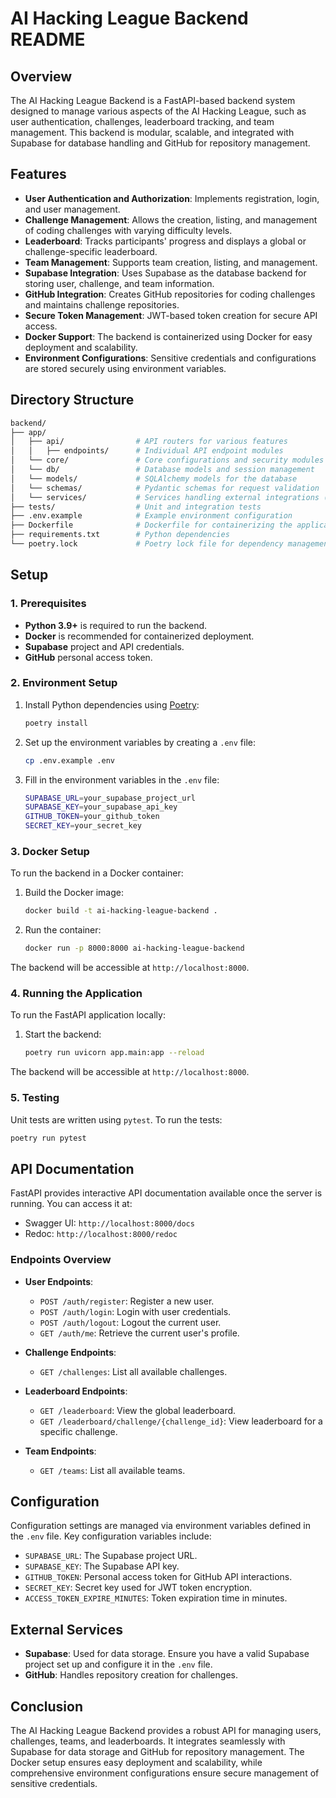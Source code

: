 # AI Hacking League Backend README

## Overview

The AI Hacking League Backend is a FastAPI-based backend system designed to manage various aspects of the AI Hacking League, such as user authentication, challenges, leaderboard tracking, and team management. This backend is modular, scalable, and integrated with Supabase for database handling and GitHub for repository management.

## Features

- **User Authentication and Authorization**: Implements registration, login, and user management.
- **Challenge Management**: Allows the creation, listing, and management of coding challenges with varying difficulty levels.
- **Leaderboard**: Tracks participants' progress and displays a global or challenge-specific leaderboard.
- **Team Management**: Supports team creation, listing, and management.
- **Supabase Integration**: Uses Supabase as the database backend for storing user, challenge, and team information.
- **GitHub Integration**: Creates GitHub repositories for coding challenges and maintains challenge repositories.
- **Secure Token Management**: JWT-based token creation for secure API access.
- **Docker Support**: The backend is containerized using Docker for easy deployment and scalability.
- **Environment Configurations**: Sensitive credentials and configurations are stored securely using environment variables.

## Directory Structure

```bash
backend/
├── app/
│   ├── api/                # API routers for various features
│   │   ├── endpoints/      # Individual API endpoint modules
│   └── core/               # Core configurations and security modules
│   └── db/                 # Database models and session management
│   └── models/             # SQLAlchemy models for the database
│   └── schemas/            # Pydantic schemas for request validation
│   └── services/           # Services handling external integrations (Supabase, GitHub)
├── tests/                  # Unit and integration tests
├── .env.example            # Example environment configuration
├── Dockerfile              # Dockerfile for containerizing the application
├── requirements.txt        # Python dependencies
└── poetry.lock             # Poetry lock file for dependency management
```

## Setup

### 1. Prerequisites

- **Python 3.9+** is required to run the backend.
- **Docker** is recommended for containerized deployment.
- **Supabase** project and API credentials.
- **GitHub** personal access token.

### 2. Environment Setup

1. Install Python dependencies using [Poetry](https://python-poetry.org/):
   ```bash
   poetry install
   ```

2. Set up the environment variables by creating a `.env` file:
   ```bash
   cp .env.example .env
   ```

3. Fill in the environment variables in the `.env` file:
   ```bash
   SUPABASE_URL=your_supabase_project_url
   SUPABASE_KEY=your_supabase_api_key
   GITHUB_TOKEN=your_github_token
   SECRET_KEY=your_secret_key
   ```

### 3. Docker Setup

To run the backend in a Docker container:
1. Build the Docker image:
   ```bash
   docker build -t ai-hacking-league-backend .
   ```

2. Run the container:
   ```bash
   docker run -p 8000:8000 ai-hacking-league-backend
   ```

The backend will be accessible at `http://localhost:8000`.

### 4. Running the Application

To run the FastAPI application locally:
1. Start the backend:
   ```bash
   poetry run uvicorn app.main:app --reload
   ```
   
The backend will be accessible at `http://localhost:8000`.

### 5. Testing

Unit tests are written using `pytest`. To run the tests:
```bash
poetry run pytest
```

## API Documentation

FastAPI provides interactive API documentation available once the server is running. You can access it at:

- Swagger UI: `http://localhost:8000/docs`
- Redoc: `http://localhost:8000/redoc`

### Endpoints Overview

- **User Endpoints**:
  - `POST /auth/register`: Register a new user.
  - `POST /auth/login`: Login with user credentials.
  - `POST /auth/logout`: Logout the current user.
  - `GET /auth/me`: Retrieve the current user's profile.

- **Challenge Endpoints**:
  - `GET /challenges`: List all available challenges.
  
- **Leaderboard Endpoints**:
  - `GET /leaderboard`: View the global leaderboard.
  - `GET /leaderboard/challenge/{challenge_id}`: View leaderboard for a specific challenge.

- **Team Endpoints**:
  - `GET /teams`: List all available teams.

## Configuration

Configuration settings are managed via environment variables defined in the `.env` file. Key configuration variables include:

- `SUPABASE_URL`: The Supabase project URL.
- `SUPABASE_KEY`: The Supabase API key.
- `GITHUB_TOKEN`: Personal access token for GitHub API interactions.
- `SECRET_KEY`: Secret key used for JWT token encryption.
- `ACCESS_TOKEN_EXPIRE_MINUTES`: Token expiration time in minutes.

## External Services

- **Supabase**: Used for data storage. Ensure you have a valid Supabase project set up and configure it in the `.env` file.
- **GitHub**: Handles repository creation for challenges.

## Conclusion

The AI Hacking League Backend provides a robust API for managing users, challenges, teams, and leaderboards. It integrates seamlessly with Supabase for data storage and GitHub for repository management. The Docker setup ensures easy deployment and scalability, while comprehensive environment configurations ensure secure management of sensitive credentials.